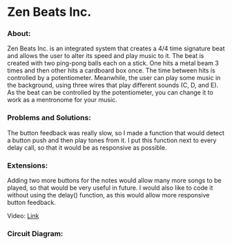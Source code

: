 # Zen Beats Inc.

### About:

Zen Beats Inc. is an integrated system that creates a 4/4 time signature beat and allows the user to alter its speed and play music to it. The beat is created with two ping-pong balls each on a stick. One hits a metal beam 3 times and then other hits a cardboard box once. The time between hits is controlled by a potentiometer. Meanwhile, the user can play some music in the background, using three wires that play different sounds (C, D, and E). As the beat can be controlled by the potentiometer, you can change it to work as a mentronome for your music. 

### Problems and Solutions:

The button feedback was really slow, so I made a function that would detect a button push and then play tones from it. I put this function next to every delay call, so that it would be as responsive as possible.

### Extensions:

Adding two more buttons for the notes would allow many more songs to be played, so that would be very useful in future. I would also like to code it without using the delay() function, as this would allow more responsive button feedback.

Video: [Link](https://www.youtube.com/watch?v=nBwyTpwN0DU)

### Circuit Diagram:

![]()



